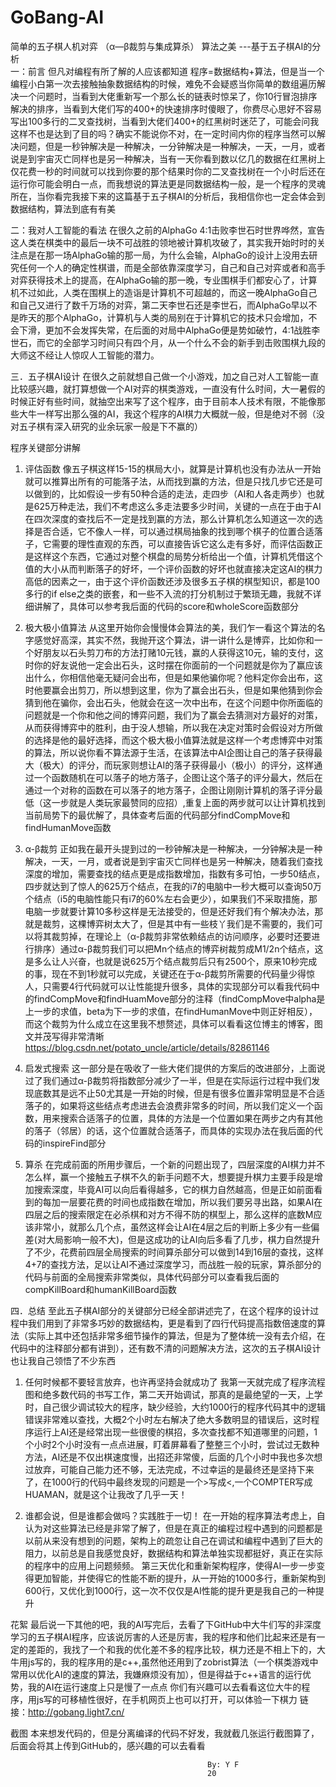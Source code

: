 # GoBang-AI
简单的五子棋人机对弈 （α—β裁剪与集成算杀）
算法之美
                ---基于五子棋AI的分析                                 
一：前言
但凡对编程有所了解的人应该都知道 程序=数据结构+算法，但是当一个编程小白第一次去接触抽象数据结构的时候，难免不会疑惑当你简单的数组遍历解决一个问题时，当看到大佬重新写一个那么长的链表时惊呆了，你10行冒泡排序解决的排序，当看到大佬们写的400+的快速排序时傻眼了，你费尽心思好不容易写出100多行的二叉查找树，当看到大佬们400+的红黑树时迷茫了，可能会问我这样不也是达到了目的吗？确实不能说你不对，在一定时间内你的程序当然可以解决问题，但是一秒钟解决是一种解决，一分钟解决是一种解决，一天，一月，或者说是到宇宙灭亡同样也是另一种解决，当有一天你看到数以亿几的数据在红黑树上仅花费一秒的时间就可以找到你要的那个结果时你的二叉查找树在一个小时后还在运行你可能会明白一点，而我想说的算法更是同数据结构一般，是一个程序的灵魂所在，当你看完我接下来的这篇基于五子棋AI的分析后，我相信你也一定会体会到数据结构，算法到底有有美

二：我对人工智能的看法
     在很久之前的AlphaGo 4:1击败李世石时世界哗然，宣告这人类在棋类中的最后一块不可战胜的领地被计算机攻破了，其实我开始时时的关注点是在那一场AlphaGo输的那一局，为什么会输，AlphaGo的设计上没用去研究任何一个人的确定性棋谱，而是全部依靠深度学习，自己和自己对弈或者和高手对弈获得技术上的提高，在AlphaGo输的那一晚，专业围棋手们都安心了，计算机不过如此，人类在围棋上的造诣是计算机不可超越的，而这一晚AlphaGo自己和自己又进行了数千万场的对弈，第二天李世石还是李世石，而AlphaGo早以不是昨天的那个AlphaGo，计算机与人类的局别在于计算机它的技术只会增加，不会下滑，更加不会发挥失常，在后面的对局中AlphaGo便是势如破竹，4:1战胜李世石，而它的全部学习时间只有四个月，从一个什么不会的新手到击败围棋九段的大师这不经让人惊叹人工智能的潜力。

三．五子棋AI设计
   在很久之前就想自己做一个小游戏，加之自己对人工智能一直比较感兴趣，就打算想做一个AI对弈的棋类游戏，一直没有什么时间，大一暑假的时候正好有些时间，就抽空出来写了这个程序，由于目前本人技术有限，不能像那些大牛一样写出那么强的AI，我这个程序的AI棋力大概就一般，但是绝对不弱（没对五子棋有深入研究的业余玩家一般是下不赢的）

程序关键部分讲解
1.	评估函数
像五子棋这样15-15的棋局大小，就算是计算机也没有办法从一开始就可以推算出所有的可能落子法，从而找到赢的方法，但是只找几步它还是可以做到的，比如假设一步有50种合适的走法，走四步（AI和人各走两步）也就是625万种走法，我们不考虑这么多走法要多少时间，关键的一点在于由于AI在四次深度的查找后不一定是找到赢的方法，那么计算机怎么知道这一次的选择是否合适，它不像人一样，可以通过棋局抽象的找到哪个棋子的位置合适落子，它需要的理性直观的东西，可以直接告诉它这么走有多好，而评估函数正是这样这个东西，它通过对整个棋盘的局势分析给出一个值，计算机凭借这个值的大小从而判断落子的好坏，一个评价函数的好坏也就直接决定这AI的棋力高低的因素之一，由于这个评价函数还涉及很多五子棋的棋型知识，都是100多行的if else之类的嵌套，和一些不入流的打分机制过于繁琐无趣，我就不详细讲解了，具体可以参考我后面的代码的score和wholeScore函数部分

2.	极大极小值算法
从这里开始你会慢慢体会算法的美，我们乍一看这个算法的名字感觉好高深，其实不然，我抛开这个算法，讲一讲什么是博弈，比如你和一个好朋友以石头剪刀布的方法打赌10元钱，赢的人获得这10元，输的支付，这时你的好友说他一定会出石头，这时摆在你面前的一个问题就是你为了赢应该出什么，你相信他毫无疑问会出布，但是如果他骗你呢？他料定你会出布，这时他要赢会出剪刀，所以想到这里，你为了赢会出石头，但是如果他猜到你会猜到他在骗你，会出石头，他就会在这一次中出布，在这个问题中你所面临的问题就是一个你和他之间的博弈问题，我们为了赢会去猜测对方最好的对策，从而获得博弈中的胜利，由于没人想输，所以我在决定对策时会假设对方所做的选择是他的最好选择，而这个极大极小值算法就是这样一个考虑博弈中对策的算法，所以说你看不算法源于生活，在该算法中AI企图让自己的落子获得最大（极大）的评分，而玩家则想让AI的落子获得最小（极小）的评分，这样通过一个函数随机在可以落子的地方落子，企图让这个落子的评分最大，然后在通过一个对称的函数在可以落子的地方落子，企图让刚刚计算机的落子评分最低（这一步就是人类玩家最赞同的应招）,重复上面的两步就可以让计算机找到当前局势下的最优解了，具体查考后面的代码部分findCompMove和findHumanMove函数


3.	α-β裁剪
正如我在最开头提到过的一秒钟解决是一种解决，一分钟解决是一种解决，一天，一月，或者说是到宇宙灭亡同样也是另一种解决，随着我们查找深度的增加，需要查找的结点更是成指数增加，指数有多可怕，一步50结点，四步就达到了惊人的625万个结点，在我的i7的电脑中一秒大概可以查询50万个结点（i5的电脑性能只有i7的60%左右会更少），如果我们不采取措施，那电脑一步就要计算10多秒这样是无法接受的，但是还好我们有个解决办法，那就是裁剪，这棵博弈树太大了，但是其中有一些枝丫我们是不需要的，我们可以将其裁剪掉，在理论上（α-β裁剪非常依赖结点的访问顺序，必要时还要进行排序）通过α-β裁剪我们可以把Mn个结点的博弈树裁剪成M1/2n个结点，这是多么让人兴奋，也就是说625万个结点裁剪后只有2500个，原来10秒完成的事，现在不到1秒就可以完成，关键还在于α-β裁剪所需要的代码量少得惊人，只需要4行代码就可以让性能提升很多，具体的实现部分可以看我代码中的findCompMove和findHuamMove部分的注释（findCompMove中alpha是上一步的求值，beta为下一步的求值，在findHumanMove中则正好相反），而这个裁剪为什么成立在这里我不想赘述，具体可以看看这位博主的博客，图文并茂写得非常清晰
https://blog.csdn.net/potato_uncle/article/details/82861146

4.	启发式搜索
这一部分是在吸收了一些大佬们提供的方案后的改进部分，上面说过了我们通过α-β裁剪将指数部分减少了一半，但是在实际运行过程中我们发现底数其是远不止50尤其是一开始的时候，但是有很多位置非常明显是不合适落子的，如果将这些结点考虑进去会浪费非常多的时间，所以我们定义一个函数，用来搜索合适落子的位置，具体的方法是一个位置如果在两步之内有其他的落子（邻居）的话，这个位置就合适落子，而具体的实现办法在我后面的代码的inspireFind部分

5.	算杀
在完成前面的所用步骤后，一个新的问题出现了，四层深度的AI棋力并不怎么样，赢一个接触五子棋不久的新手问题不大，想要提升棋力主要手段是增加搜索深度，毕竟AI可以向后看得越多，它的棋力自然越高，但是正如前面看到的每加一层要花费的时间也成指数在增加，所以我们要另寻出路，如果AI在四层之后的搜索限定在必杀棋和对方不得不防的棋型上，那么这样的底数M应该非常小，就那么几个点，虽然这样会让AI在4层之后的判断上多少有一些偏差(对大局影响一般不大)，但是这成功的让AI向后多看了几步，棋力自然提升了不少，花费前四层全局搜索的时间算杀部分可以做到14到16层的查找，这样4+7的查找方法，足以让AI不通过深度学习，而战胜一般的玩家，算杀部分的代码与前面的全局搜索非常类似，具体代码部分可以查看我后面的compKillBoard和humanKillBoard函数

四．总结
  至此五子棋AI部分的关键部分已经全部讲述完了，在这个程序的设计过程中我们用到了非常多巧妙的数据结构，更是看到了四行代码提高指数倍速度的算法（实际上其中还包括非常多细节操作的算法，但是为了整体统一没有去介绍，在代码中的注释部分都有讲到），还有数不清的问题解决方法，这次的五子棋AI设计也让我自己领悟了不少东西

1.	任何时候都不要轻言放弃，也许再坚持会就成功了
我第一天就完成了程序流程图和绝多数代码的书写工作，第二天开始调试，那真的是最绝望的一天，上学时，自己很少调试较大的程序，缺少经验，大约1000行的程序代码其中的逻辑错误非常难以查找，大概2个小时左右解决了绝大多数明显的错误后，这时程序运行上AI还是经常出现一些很傻的棋招，多次查找都不知道哪里的问题，1个小时2个小时没有一点点进展，盯着屏幕看了整整三个小时，尝试过无数种方法，AI还是不仅出棋速度慢，出招还非常傻，后面的几个小时中我也多次想过放弃，可能自己能力还不够，无法完成，不过幸运的是最终还是坚持下来了，在1000行的代码中最终发现的问题是一个>写成<,一个COMPTER写成HUAMAN，就是这个让我改了几乎一天！

2.	谁都会说，但是谁都会做吗？实践胜于一切！
在一开始的程序算法考虑上，自认为对这些算法已经是非常了解了，但是在真正的编程过程中遇到的问题都是以前从来没有想到的问题，架构上的疏忽让自己在调试和编程中遇到了巨大的阻力，以前总是自我感觉良好，数据结构和算法单独实现都挺好，真正在实际的程序中的应用上问题频频。
第三天优化和重新架构程序，使得AI一步一步变得更加智能，并使得它的性能不断的提升，从一开始的1000多行，重新架构到600行，又优化到1000行，这一次不仅仅是AI性能的提升更是我自己的一种提升

花絮
最后说一下其他的吧，我的AI写完后，去看了下GitHub中大牛们写的非深度学习的五子棋AI程序，应该说厉害的人还是厉害，我的程序和他们比起来还是有一定的差距的，我找了一个和我的优化差不多的程序比较，棋力还是不相上下的，大牛用js写的，我的程序用的是c++,虽然他还用到了zobrist算法（一个棋类游戏中常用以优化AI的速度的算法，我嫌麻烦没有加），但是得益于c++语言的运行优势，我的AI在运行速度上只是慢了一点点
你们有兴趣可以去看看这位大牛的程序，用js写的可移植性很好，在手机网页上也可以打开，可以体验一下棋力
 链接：http://gobang.light7.cn/

截图
本来想发代码的，但是分离编译的代码不好发，我就截几张运行截图算了，后面会将其上传到GitHub的，感兴趣的可以去看看
 
     
                                   
                                                By: Y F 
                                                20
